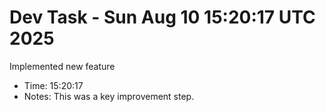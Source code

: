 # Dev Task - Sun Aug 10 15:20:17 UTC 2025
Implemented new feature
- Time: 15:20:17
- Notes: This was a key improvement step.

